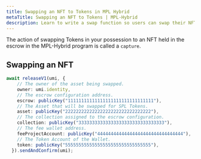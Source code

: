 ```yaml
---
title: Swapping an NFT to Tokens in MPL Hybrid
metaTitle: Swapping an NFT to Tokens | MPL-Hybrid
description: Learn to write a swap function so users can swap their NFT into Tokens in the MPL-Hybrid Program.
---
```


The action of swapping Tokens in your possession to an NFT held in the escrow in the MPL-Hybrid program is called a `capture`.



## Swapping an NFT

```ts
await releaseV1(umi, {
    // The owner of the asset being swapped.
    owner: umi.identity,
    // The escrow configuration address.
    escrow: publicKey("11111111111111111111111111111111"),
    // The Asset that will be swapped for SPL Tokens.
    asset: publicKey("22222222222222222222222222222222"),
    // The collection assigned to the escrow configuration.
    collection: publicKey("33333333333333333333333333333333"),
    // The fee wallet address.
    feeProjectAccount: publicKey("44444444444444444444444444444444"),
    // The Token Account of the Wallet.
    token: publicKey("55555555555555555555555555555555"),
  }).sendAndConfirm(umi);
```